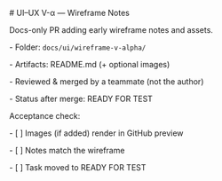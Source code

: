 \# UI–UX V-α — Wireframe Notes



Docs-only PR adding early wireframe notes and assets.



\- Folder: `docs/ui/wireframe-v-alpha/`

\- Artifacts: README.md (+ optional images)

\- Reviewed \& merged by a teammate (not the author)

\- Status after merge: READY FOR TEST



Acceptance check:

\- \[ ] Images (if added) render in GitHub preview

\- \[ ] Notes match the wireframe

\- \[ ] Task moved to READY FOR TEST



